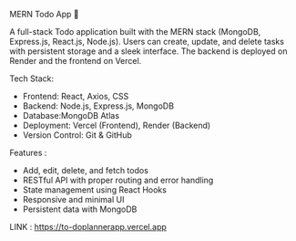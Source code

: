  MERN Todo App 📝

A full-stack Todo application built with the MERN stack (MongoDB, Express.js, React.js, Node.js). Users can create, update, and delete tasks with persistent storage and a sleek interface. The backend is deployed on Render and the frontend on Vercel.

Tech Stack:

- Frontend: React, Axios, CSS
- Backend: Node.js, Express.js, MongoDB
- Database:MongoDB Atlas
- Deployment: Vercel (Frontend), Render (Backend)
- Version Control: Git & GitHub

Features :

- Add, edit, delete, and fetch todos
- RESTful API with proper routing and error handling
- State management using React Hooks
- Responsive and minimal UI
- Persistent data with MongoDB

LINK : https://to-doplannerapp.vercel.app


